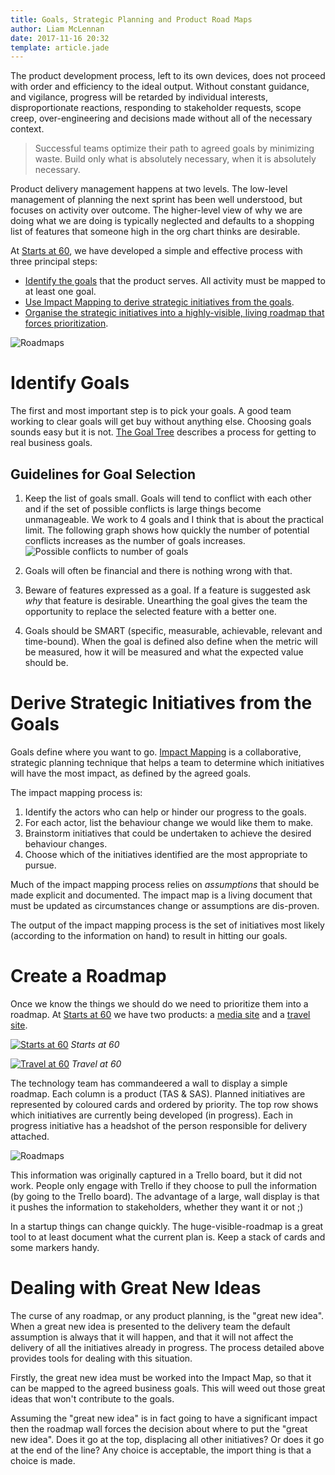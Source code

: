 ```yaml
---
title: Goals, Strategic Planning and Product Road Maps
author: Liam McLennan
date: 2017-11-16 20:32
template: article.jade
---
```


The product development process, left to its own devices, does not proceed with order and efficiency to the ideal output. Without constant guidance, and vigilance, progress will be retarded by individual interests, disproportionate reactions, responding to stakeholder requests, scope creep, over-engineering and decisions made without all of the necessary context.

> Successful teams optimize their path to agreed goals by minimizing waste. Build only what is absolutely necessary, when it is absolutely necessary.

Product delivery management happens at two levels. The low-level management of planning the next sprint has been well understood, but focuses on activity over outcome. The higher-level view of why we are doing what we are doing is typically neglected and defaults to a shopping list of features that someone high in the org chart thinks are desirable. 

At [Starts at 60](https://startsat60.com/), we have developed a simple and effective process with three principal steps:

* [Identify the goals](#identify-goals) that the product serves. All activity must be mapped to at least one goal.
* [Use Impact Mapping to derive strategic initiatives from the goals](#derive-strategic-initiatives-from-the-goals).
* [Organise the strategic initiatives into a highly-visible, living roadmap that forces prioritization](#create-a-roadmap). 

![Roadmaps](Redacted.jpg)

Identify Goals
=====

The first and most important step is to pick your goals. A good team working to clear goals will get buy without anything else. Choosing goals sounds easy but it is not. [The Goal Tree](https://withouttheloop.com/articles/2016-08-24-goaltree/) describes a process for getting to real business goals. 

Guidelines for Goal Selection
-----------

1. Keep the list of goals small. Goals will tend to conflict with each other and if the set of possible conflicts is large things become unmanageable. We work to 4 goals and I think that is about the practical limit. The following graph shows how quickly the number of potential conflicts increases as the number of goals increases.
    ![Possible conflicts to number of goals](conflicts.png)

1. Goals will often be financial and there is nothing wrong with that. 

1. Beware of features expressed as a goal. If a feature is suggested ask *why* that feature is desirable. Unearthing the goal gives the team the opportunity to replace the selected feature with a better one. 

1. Goals should be SMART (specific, measurable, achievable, relevant and time-bound). When the goal is defined also define when the metric will be measured, how it will be measured and what the expected value should be. 

Derive Strategic Initiatives from the Goals
=======================

Goals define where you want to go. [Impact Mapping](https://www.impactmapping.org/) is a collaborative, strategic planning technique that helps a team to determine which initiatives will have the most impact, as defined by the agreed goals.

The impact mapping process is:

1. Identify the actors who can help or hinder our progress to the goals.
1. For each actor, list the behaviour change we would like them to make.
1. Brainstorm initiatives that could be undertaken to achieve the desired behaviour changes.
1. Choose which of the initiatives identified are the most appropriate to pursue. 

Much of the impact mapping process relies on *assumptions* that should be made explicit and documented. The impact map is a living document that must be updated as circumstances change or assumptions are dis-proven. 

The output of the impact mapping process is the set of initiatives most likely (according to the information on hand) to result in hitting our goals.

Create a Roadmap
===========

Once we know the things we should do we need to prioritize them into a roadmap. At [Starts at 60](https://startsat60.com/) we have two products: a [media site](https://startsat60.com/) and a [travel site](https://travel.startsat60.com/).

[![Starts at 60](sas.png)](https://startsat60.com/)
*Starts at 60*

[![Travel at 60](tas.png)](https://travel.startsat60.com/)
*Travel at 60*

The technology team has commandeered a wall to display a simple roadmap. Each column is a product (TAS & SAS). Planned initiatives are represented by coloured cards and ordered by priority. The top row shows which initiatives are currently being developed (in progress). Each in progress initiative has a headshot of the person responsible for delivery attached.

![Roadmaps](Redacted.jpg)

This information was originally captured in a Trello board, but it did not work. People only engage with Trello if they choose to pull the information (by going to the Trello board). The advantage of a large, wall display is that it pushes the information to stakeholders, whether they want it or not ;)

In a startup things can change quickly. The huge-visible-roadmap is a great tool to at least document what the current plan is. Keep a stack of cards and some markers handy.

Dealing with Great New Ideas
==============

The curse of any roadmap, or any product planning, is the "great new idea". When a great new idea is presented to the delivery team the default assumption is always that it will happen, and that it will not affect the delivery of all the initiatives already in progress. The process detailed above provides tools for dealing with this situation. 

Firstly, the great new idea must be worked into the Impact Map, so that it can be mapped to the agreed business goals. This will weed out those great ideas that won't contribute to the goals. 

Assuming the "great new idea" is in fact going to have a significant impact then the roadmap wall forces the decision about where to put the "great new idea". Does it go at the top, displacing all other initiatives? Or does it go at the end of the line? Any choice is acceptable, the import thing is that a choice is made.